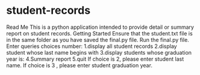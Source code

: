 # student-records
Read Me
This is a python application intended to provide detail or summary report on student records. 
Getting Started
Ensure that the student.txt file is in the same folder as you have saved the final.py file.
Run the final.py file.
Enter queries choices number:
1.display all student records
2.display student whose last name begins with 
3.display students whose graduation year is:
4.Summary report
5.quit
If choice is 2, please enter student last name. If choice is 3 , please enter student graduation year.

